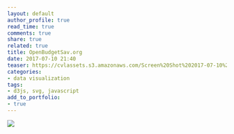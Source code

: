 ```yaml
---
layout: default
author_profile: true
read_time: true
comments: true
share: true
related: true
title: OpenBudgetSav.org
date: 2017-07-10 21:40
teaser: https://cvlassets.s3.amazonaws.com/Screen%20Shot%202017-07-10%20at%209.41.17%20PM.png
categories:
- data visualization
tags:
- d3js, svg, javascript
add_to_portfolio:
- true
---
```


![](https://cvlassets.s3.amazonaws.com/Screen%20Shot%202017-07-10%20at%209.41.17%20PM.png)
